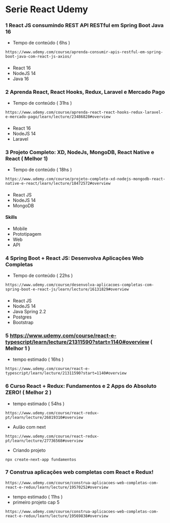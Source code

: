 # Serie React Udemy

### 1 React JS consumindo REST API RESTful em Spring Boot Java 16
* Tempo de conteúdo ( 6hs )
```
https://www.udemy.com/course/aprenda-consumir-apis-restful-em-spring-boot-java-com-react-js-axios/
```

####
* React 16
* NodeJS 14
* Java 16

### 2 Aprenda React, React Hooks, Redux, Laravel e Mercado Pago
* Tempo de conteúdo ( 31hs )
```
https://www.udemy.com/course/aprenda-react-react-hooks-redux-laravel-e-mercado-pago/learn/lecture/23486828#overview
```
####
* React 16
* NodeJS 14
* Laravel

### 3 Projeto Completo: XD, NodeJs, MongoDB, React Native e React ( Melhor 1)
* Tempo de conteúdo ( 18hs )
```
https://www.udemy.com/course/projeto-completo-xd-nodejs-mongodb-react-native-e-react/learn/lecture/18472572#overview
```

####
* React JS
* NodeJS 14
* MongoDB

#### Skills
* Mobile
* Prototipagem
* Web
* API

### 4 Spring Boot + React JS: Desenvolva Aplicações Web Completas
* Tempo de conteúdo ( 22hs )
```
https://www.udemy.com/course/desenvolva-aplicacoes-completas-com-spring-boot-e-react-js/learn/lecture/16131829#overview
```


####
* React JS
* NodeJS 14
* Java Spring 2.2
* Postgres
* Bootstrap


### 5 https://www.udemy.com/course/react-e-typescript/learn/lecture/21311590?start=1140#overview ( Melhor 1 )
* tempo estimado ( 16hs )
```
https://www.udemy.com/course/react-e-typescript/learn/lecture/21311590?start=1140#overview
```

### 6 Curso React + Redux: Fundamentos e 2 Apps do Absoluto ZERO! ( Melhor 2 )
* tempo estimado ( 54hs )
```
https://www.udemy.com/course/react-redux-pt/learn/lecture/26819310#overview
```

* Aulão com next
```
https://www.udemy.com/course/react-redux-pt/learn/lecture/27736568#overview
```
* Criando projeto
```
npx create-next-app fundamentos
```

### 7 Construa aplicações web completas com React e Redux!
``` versão 16
https://www.udemy.com/course/construa-aplicacoes-web-completas-com-react-e-redux/learn/lecture/19570252#overview
```
* tempo estimado ( 11hs )
* primeiro projeto cap 5
```
https://www.udemy.com/course/construa-aplicacoes-web-completas-com-react-e-redux/learn/lecture/19569838#overview
```